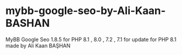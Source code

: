 # mybb-google-seo-by-Ali-Kaan-BASHAN
MyBB Google Seo 1.8.5 for PHP 8.1 , 8.0 , 7.2 , 7.1 for update for PHP 8.1 made by Ali Kaan BAŞHAN
